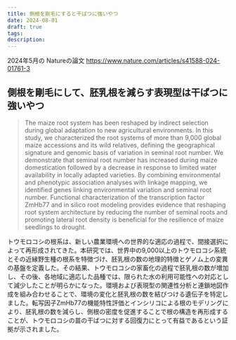 ```yaml
---
title: 側根を剛毛にすると干ばつに強いやつ
date: 2024-08-01
draft: true
tags:
description:
---
```


2024年5月の Natureの論文
https://www.nature.com/articles/s41588-024-01761-3

## 側根を剛毛にして、胚乳根を減らす表現型は干ばつに強いやつ

> The maize root system has been reshaped by indirect selection during global adaptation to new agricultural environments. In this study, we characterized the root systems of more than 9,000 global maize accessions and its wild relatives, defining the geographical signature and genomic basis of variation in seminal root number. We demonstrate that seminal root number has increased during maize domestication followed by a decrease in response to limited water availability in locally adapted varieties. By combining environmental and phenotypic association analyses with linkage mapping, we identified genes linking environmental variation and seminal root number. Functional characterization of the transcription factor ZmHb77 and in silico root modeling provides evidence that reshaping root system architecture by reducing the number of seminal roots and promoting lateral root density is beneficial for the resilience of maize seedlings to drought.

トウモロコシの根系は、新しい農業環境への世界的な適応の過程で、間接選択によって再形成されてきた。本研究では、世界中の9,000以上のトウモロコシ系統とその近縁野生種の根系を特徴づけ、胚乳根の数の地理的特徴とゲノム上の変異の基盤を定義した。その結果、トウモロコシの家畜化の過程で胚乳根の数が増加し、その後、各地域に適応した品種では、限られた水の利用可能性への対応として減少したことが明らかになった。環境および表現型の関連性分析と連鎖地図作成を組み合わせることで、環境の変化と胚乳根の数を結びつける遺伝子を特定しました。転写因子ZmHb77の機能特性評価とインシリコによる根のモデリングにより、胚乳根の数を減らし、側根の密度を促進することで根の構造を再形成することが、トウモロコシの苗の干ばつに対する回復力にとって有益であるという証拠が示されました。


